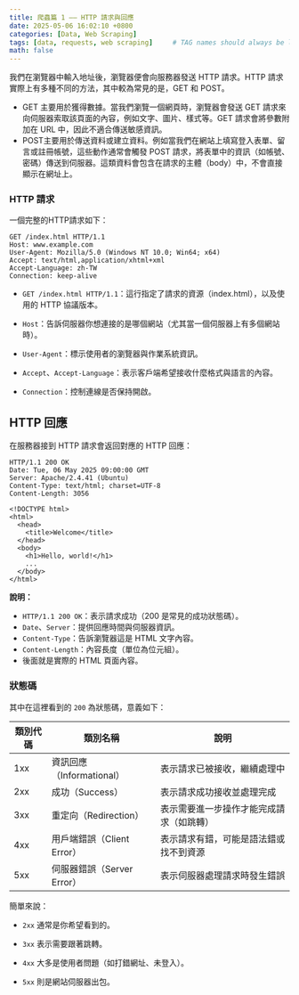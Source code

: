 ```yaml
---
title: 爬蟲篇 1 —— HTTP 請求與回應
date: 2025-05-06 16:02:10 +0800
categories: [Data, Web Scraping]
tags: [data, requests, web scraping]     # TAG names should always be lowercase
math: false
---
```


我們在瀏覽器中輸入地址後，瀏覽器便會向服務器發送 HTTP 請求。HTTP 請求實際上有多種不同的方法，其中較為常見的是，GET 和 POST。

- GET 主要用於獲得數據。當我們瀏覽一個網頁時，瀏覽器會發送 GET 請求來向伺服器索取該頁面的內容，例如文字、圖片、樣式等。GET 請求會將參數附加在 URL 中，因此不適合傳送敏感資訊。
- POST主要用於傳送資料或建立資料。例如當我們在網站上填寫登入表單、留言或註冊帳號，這些動作通常會觸發 POST 請求，將表單中的資訊（如帳號、密碼）傳送到伺服器。這類資料會包含在請求的主體（body）中，不會直接顯示在網址上。



### HTTP 請求

一個完整的HTTP請求如下：

```
GET /index.html HTTP/1.1
Host: www.example.com
User-Agent: Mozilla/5.0 (Windows NT 10.0; Win64; x64)
Accept: text/html,application/xhtml+xml
Accept-Language: zh-TW
Connection: keep-alive
```

- `GET /index.html HTTP/1.1`：這行指定了請求的資源（index.html），以及使用的 HTTP 協議版本。

- `Host`：告訴伺服器你想連接的是哪個網站（尤其當一個伺服器上有多個網站時）。

- `User-Agent`：標示使用者的瀏覽器與作業系統資訊。

- `Accept`、`Accept-Language`：表示客戶端希望接收什麼格式與語言的內容。

- `Connection`：控制連線是否保持開啟。



## HTTP 回應

在服務器接到 HTTP 請求會返回對應的 HTTP 回應：

```
HTTP/1.1 200 OK
Date: Tue, 06 May 2025 09:00:00 GMT
Server: Apache/2.4.41 (Ubuntu)
Content-Type: text/html; charset=UTF-8
Content-Length: 3056

<!DOCTYPE html>
<html>
  <head>
    <title>Welcome</title>
  </head>
  <body>
    <h1>Hello, world!</h1>
    ...
  </body>
</html>

```

**說明：**

- `HTTP/1.1 200 OK`：表示請求成功（200 是常見的成功狀態碼）。
- `Date`、`Server`：提供回應時間與伺服器資訊。
- `Content-Type`：告訴瀏覽器這是 HTML 文字內容。
- `Content-Length`：內容長度（單位為位元組）。
- 後面就是實際的 HTML 頁面內容。



### 狀態碼

其中在這裡看到的 `200` 為狀態碼，意義如下：

| 類別代碼 | 類別名稱                   | 說明                                     |
| -------- | -------------------------- | ---------------------------------------- |
| 1xx      | 資訊回應（Informational）  | 表示請求已被接收，繼續處理中             |
| 2xx      | 成功（Success）            | 表示請求成功接收並處理完成               |
| 3xx      | 重定向（Redirection）      | 表示需要進一步操作才能完成請求（如跳轉） |
| 4xx      | 用戶端錯誤（Client Error） | 表示請求有錯，可能是語法錯或找不到資源   |
| 5xx      | 伺服器錯誤（Server Error） | 表示伺服器處理請求時發生錯誤             |

簡單來說：

- `2xx` 通常是你希望看到的。

- `3xx` 表示需要跟著跳轉。

- `4xx` 大多是使用者問題（如打錯網址、未登入）。

- `5xx` 則是網站伺服器出包。

